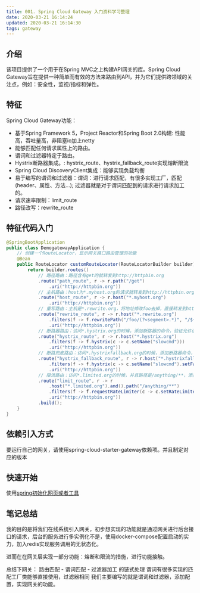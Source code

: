 ```yaml
---
title: 001. Spring Cloud Gateway 入门资料学习整理
date: 2020-03-21 16:14:24
updated: 2020-03-21 16:14:30
tags: gateway
---
```


## 介绍

该项目提供了一个用于在Spring MVC之上构建API网关的库。Spring Cloud Gateway旨在提供一种简单而有效的方法来路由到API，并为它们提供跨领域的关注点，例如：安全性，监视/指标和弹性。

## 特征

Spring Cloud Gateway功能：

* 基于Spring Framework 5，Project Reactor和Spring Boot 2.0构建: 性能高，吞吐量高，非阻塞io加上netty
* 能够匹配任何请求属性上的路由。
* 谓词和过滤器特定于路由。
* Hystrix断路器集成。: hystrix_route、hystrix_fallback_route实现熔断限流
* Spring Cloud DiscoveryClient集成：能够实现负载均衡
* 易于编写的谓词和过滤器：谓词：进行请求匹配，有很多实现工厂，匹配(header、属性、方法...); 过滤器就是对于谓词匹配到的请求进行请求加工的。
* 请求速率限制：limit_route
* 路径改写：rewrite_route

## 特征代码入门

```java
@SpringBootApplication
public class DemogatewayApplication {
    // 创建一个RouteLocator，显示网关路口路由管理的功能
    @Bean
    public RouteLocator customRouteLocator(RouteLocatorBuilder builder) {
        return builder.routes()
            // 路径路由：路径含有get的就转发到http://httpbin.org
            .route("path_route", r -> r.path("/get")
                .uri("http://httpbin.org"))
            // 主机路由：host为*.myhost.org的请求就转发到http://httpbin.org
            .route("host_route", r -> r.host("*.myhost.org")
                .uri("http://httpbin.org"))
            // 重写路由：主机是*.rewrite.org，将地址修改foo去掉，直接转发到http://httpbin.org
            .route("rewrite_route", r -> r.host("*.rewrite.org")
                .filters(f -> f.rewritePath("/foo/(?<segment>.*)", "/${segment}"))
                .uri("http://httpbin.org"))
            // 断路器路由：访问*.hystrix.org的时候，添加断路器的命令，验证允许访问进入http://httpbin.org
            .route("hystrix_route", r -> r.host("*.hystrix.org")
                .filters(f -> f.hystrix(c -> c.setName("slowcmd")))
                .uri("http://httpbin.org"))
            // 断路兜底路由：访问*.hystrixfallback.org的时候，添加断路器命令，如果验证失败fallback跳转，否则就正向跳转
            .route("hystrix_fallback_route", r -> r.host("*.hystrixfallback.org")
                .filters(f -> f.hystrix(c -> c.setName("slowcmd").setFallbackUri("forward:/hystrixfallback")))
                .uri("http://httpbin.org"))
            // 限流路由：访问*.limited.org的时候，并且路径是/anything/**，添加redis的限流器的控制，通过访问目标
            .route("limit_route", r -> r
                .host("*.limited.org").and().path("/anything/**")
                .filters(f -> f.requestRateLimiter(c -> c.setRateLimiter(redisRateLimiter())))
                .uri("http://httpbin.org"))
            .build();
    }
}
```

## 依赖引入方式

要运行自己的网关，请使用spring-cloud-starter-gateway依赖项。并且制定对应的版本

## 快速开始

使用[spring初始化网页或者工具](https://start.spring.io/)

## 笔记总结

我的目的是将我们在线系统引入网关，初步想实现的功能就是通过网关进行后台接口的请求，后台的服务进行多实例化不是，使用docker-compose配置启动的实力，加入redis实现服务调用的无状态化。

进而在在网关层实现一部分功能：熔断和限流的措施，进行功能接触。

总结下网关：
    路由匹配 - 谓词匹配 - 过滤器加工 的链式处理
    谓词有很多实现的匹配工厂类能够直接使用，过滤器相同
    我们主要编写的就是谓词和过滤器，添加配置，实现网关的功能。